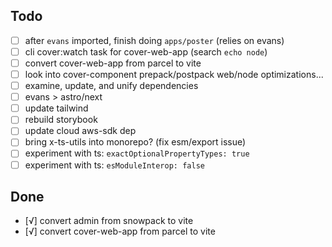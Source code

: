 ## Todo

- [ ] after `evans` imported, finish doing `apps/poster` (relies on evans)
- [ ] cli cover:watch task for cover-web-app (search `echo node`)
- [ ] convert cover-web-app from parcel to vite
- [ ] look into cover-component prepack/postpack web/node optimizations...
- [ ] examine, update, and unify dependencies
- [ ] evans > astro/next
- [ ] update tailwind
- [ ] rebuild storybook
- [ ] update cloud aws-sdk dep
- [ ] bring x-ts-utils into monorepo? (fix esm/export issue)
- [ ] experiment with ts: `exactOptionalPropertyTypes: true`
- [ ] experiment with ts: `esModuleInterop: false`

## Done

- [√] convert admin from snowpack to vite
- [√] convert cover-web-app from parcel to vite
